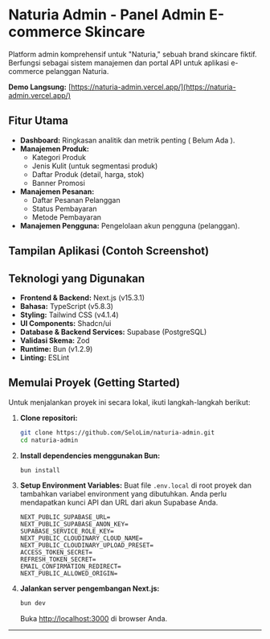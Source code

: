 # Naturia Admin - Panel Admin E-commerce Skincare

Platform admin komprehensif untuk "Naturia," sebuah brand skincare fiktif. Berfungsi sebagai sistem manajemen dan portal API untuk aplikasi e-commerce pelanggan Naturia.

**Demo Langsung:** [https://naturia-admin.vercel.app/](https://naturia-admin.vercel.app/)

## Fitur Utama

* **Dashboard:** Ringkasan analitik dan metrik penting ( Belum Ada ).
* **Manajemen Produk:**
    * Kategori Produk
    * Jenis Kulit (untuk segmentasi produk)
    * Daftar Produk (detail, harga, stok)
    * Banner Promosi
* **Manajemen Pesanan:**
    * Daftar Pesanan Pelanggan
    * Status Pembayaran
    * Metode Pembayaran
* **Manajemen Pengguna:** Pengelolaan akun pengguna (pelanggan).

## Tampilan Aplikasi (Contoh Screenshot)

## Teknologi yang Digunakan

* **Frontend & Backend:** Next.js (v15.3.1)
* **Bahasa:** TypeScript (v5.8.3)
* **Styling:** Tailwind CSS (v4.1.4)
* **UI Components:** Shadcn/ui
* **Database & Backend Services:** Supabase (PostgreSQL)
* **Validasi Skema:** Zod
* **Runtime:** Bun (v1.2.9)
* **Linting:** ESLint

## Memulai Proyek (Getting Started)

Untuk menjalankan proyek ini secara lokal, ikuti langkah-langkah berikut:

1.  **Clone repositori:**
    ```bash
    git clone https://github.com/SeloLim/naturia-admin.git
    cd naturia-admin
    ```

2.  **Install dependencies menggunakan Bun:**
    ```bash
    bun install
    ```

3.  **Setup Environment Variables:**
    Buat file `.env.local` di root proyek dan tambahkan variabel environment yang dibutuhkan. Anda perlu mendapatkan kunci API dan URL dari akun Supabase Anda.
    ```env
    NEXT_PUBLIC_SUPABASE_URL=
    NEXT_PUBLIC_SUPABASE_ANON_KEY=
    SUPABASE_SERVICE_ROLE_KEY=
    NEXT_PUBLIC_CLOUDINARY_CLOUD_NAME=
    NEXT_PUBLIC_CLOUDINARY_UPLOAD_PRESET=
    ACCESS_TOKEN_SECRET=
    REFRESH_TOKEN_SECRET=
    EMAIL_CONFIRMATION_REDIRECT=
    NEXT_PUBLIC_ALLOWED_ORIGIN=
    ```

4.  **Jalankan server pengembangan Next.js:**
    ```bash
    bun dev
    ```
    Buka [http://localhost:3000](http://localhost:3000) di browser Anda.
---
